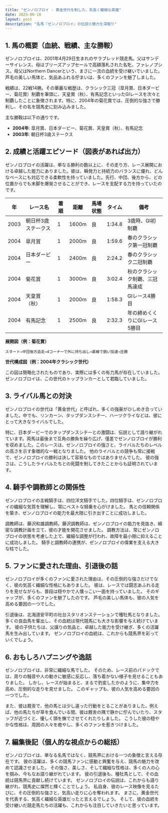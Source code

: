 ```yaml
---
title: "ゼンノロブロイ - 黄金世代を制した、気高く繊細な英雄"
date: 2025-06-10
layout: post
description: "名馬『ゼンノロブロイ』の伝説と魅力を深堀り"
---
```


## 1. 馬の概要（血統、戦績、主な勝鞍）

ゼンノロブロイは、2001年4月29日生まれのサラブレッド競走馬。父はサンデーサイレンス、母はブリーズアップセールで高額落札された名牝、ファレノプシス。母父はNorthern Dancerという、まさに一流の血統を受け継いでいました。芦毛の美しい馬体と、気品あふれる佇まいは、多くのファンを魅了しました。

戦績は、22戦14勝。その華麗な戦歴は、クラシック三冠（皐月賞、日本ダービー、菊花賞）制覇を筆頭に、天皇賞（秋）、有馬記念といったGIレースを次々と制覇したことに象徴されます。特に、2004年の菊花賞では、圧倒的な強さで勝利し、その名を競馬史に刻み込みました。

主な勝鞍は以下の通りです。

* **2004年**: 皐月賞、日本ダービー、菊花賞、天皇賞（秋）、有馬記念
* **2003年**: 朝日杯3歳ステークス


## 2. 成績と活躍エピソード（図表があれば出力）

ゼンノロブロイの活躍は、単なる勝利の数以上に、その走り方、レース展開における卓越した能力にありました。彼は、瞬発力と持続力のバランスに優れ、どんなペースにも対応できる柔軟性を持っていました。先行、中団、後方から、どの位置からでも末脚を爆発させることができ、レースを支配する力を持っていたのです。

| 年 | レース名           | 着順 | 距離 | 馬場状態 | タイム       | 備考                                    |
|---|--------------------|-----|-----|---------|-------------|-----------------------------------------|
| 2003 | 朝日杯3歳ステークス | 1   | 1600m|良       | 1:34.8      | 3歳時、GⅠ初制覇                          |
| 2004 | 皐月賞             | 1   | 2000m|良       | 1:59.6      | 春のクラシック第一冠制覇                  |
| 2004 | 日本ダービー         | 1   | 2400m|良       | 2:24.2      | 春のクラシック二冠制覇                  |
| 2004 | 菊花賞             | 1   | 3000m|良       | 3:02.4      | 秋のクラシック制覇、三冠馬達成          |
| 2004 | 天皇賞（秋）       | 1   | 2000m|良       | 1:58.3      | GⅠレース4勝目                           |
| 2004 | 有馬記念           | 1   | 2500m|良       | 2:32.3      | 年の締めくくりにGⅠレース5勝目           |


**展開図（例：菊花賞）**

```
スタート→中団後方追走→4コーナーで外に持ち出し→直線で鋭い加速→圧勝
```

**世代構成図（例：2004年クラシック世代）**

この図は簡略化されたものであり、実際には多くの有力馬が存在していました。ゼンノロブロイは、この世代のトップランカーとして君臨していました。


## 3. ライバル馬との対決

ゼンノロブロイの世代は「黄金世代」と呼ばれ、多くの強豪がひしめき合っていました。中でも、リンカーン、タップダンスシチー、ハーツクライなどは、彼にとって大きなライバルでした。

特に、日本ダービーでのタップダンスシチーとの激闘は、伝説として語り継がれています。両馬は最後まで互角の勝負を繰り広げ、僅差でゼンノロブロイが勝利を収めました。このレースは、ゼンノロブロイの強さと、ライバルたちのレベルの高さを示す象徴的な一戦となりました。  他のライバルとの競争も常に接戦で、ゼンノロブロイの勝利は決して容易なものではありませんでした。  彼の強さは、こうしたライバルたちとの死闘を制してきたことからも証明されています。


## 4. 騎手や調教師との関係性

ゼンノロブロイの主戦騎手は、四位洋文騎手でした。四位騎手は、ゼンノロブロイの繊細な気質を理解し、常にベストな騎乗を心がけました。  馬との信頼関係を築き、ゼンノロブロイの能力を最大限に引き出すことに成功しました。

調教師は、藤沢和雄調教師。藤沢調教師は、ゼンノロブロイの能力を見抜き、綿密な調教計画を立て、彼の才能を開花させました。  調教方法は、常にゼンノロブロイの状態を考慮した上で、繊細な調整が行われ、故障を最小限に抑えることに成功しました。  騎手と調教師の連携が、ゼンノロブロイの偉業を支える大きな柱でした。


## 5. ファンに愛された理由、引退後の話

ゼンノロブロイが多くのファンに愛された理由は、その圧倒的な強さだけでなく、彼の気高く繊細な性格にもありました。  彼は、レースでは闘志あふれる走りを見せながらも、普段は穏やかで人懐っこい一面を持っていました。  そのギャップが、多くのファンを魅了したのです。  芦毛の美しい馬体も、彼の人気を高める要因の一つでした。

引退後は、北海道安平町の社台スタリオンステーションで種牡馬となりました。  多くの良血馬を輩出し、その血統は現代競馬にも大きな影響を与え続けています。  彼の子供たちは、父譲りの気品と、卓越した能力を受け継ぎ、多くの活躍馬を生み出しています。  ゼンノロブロイの血統は、これからも競馬界を彩っていくでしょう。


## 6. おもしろハプニングや逸話

ゼンノロブロイは、非常に繊細な馬でした。  そのため、レース前のパドックでは、周りの騒音や人の動きに敏感に反応し、落ち着かない様子を見せることもありました。  しかし、レースが始まると、まるで豹変したかのように、集中力を高め、圧倒的な走りを見せました。  このギャップも、彼の人気を高める要因の一つでした。

また、彼は厩舎で、他の馬とは少し違った行動をとることがありました。例えば、他の馬たちが草を食んでいる間、彼は厩舎の隅で静かに佇んでいたり、スタッフが近づくと、優しく頭を撫でさせてくれたりしました。  こうした彼の穏やかな性格は、周囲の人々を癒やし、多くのファンを惹きつけました。


## 7. 編集後記（個人的な視点からの総括）

ゼンノロブロイは、単なる名馬ではなく、競馬界における一つの象徴と言える存在です。  彼の活躍は、多くの競馬ファンに感動と興奮を与え、競馬の魅力を改めて認識させました。  その強さ、美しさ、そして繊細な性格は、多くの人の心を掴み、今もなお語り継がれています。  彼の引退後も、種牡馬として、その血統は競馬界に貢献し続けています。  ゼンノロブロイの伝説は、これからも語り継がれ、競馬史に燦然と輝くことでしょう。  私自身、彼のレース映像を見るたびに、その圧倒的な強さと、気高い走りに心を奪われます。  まさに、黄金世代を代表する、気高く繊細な英雄だったと言えるでしょう。  そして、彼の血統を受け継いだ競走馬たちの活躍も、これからも注目していきたいと思っています。
